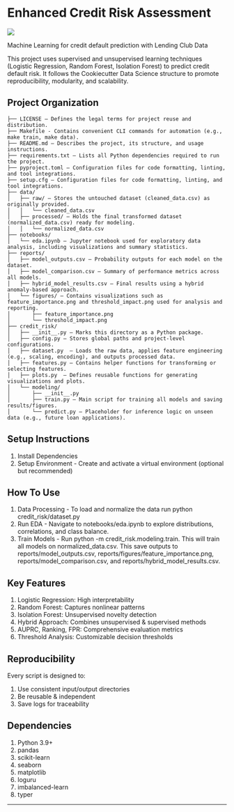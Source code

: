 # Enhanced Credit Risk Assessment

<a target="_blank" href="https://cookiecutter-data-science.drivendata.org/">
    <img src="https://img.shields.io/badge/CCDS-Project%20template-328F97?logo=cookiecutter" />
</a>

Machine Learning for credit  default prediction with Lending Club Data

This project uses supervised and unsupervised learning techniques (Logistic Regression, Random Forest, Isolation Forest) to predict credit default risk. It follows the Cookiecutter Data Science structure to promote reproducibility, modularity, and scalability.

## Project Organization

```
├── LICENSE – Defines the legal terms for project reuse and distribution.
├── Makefile - Contains convenient CLI commands for automation (e.g., make train, make data).
├── README.md – Describes the project, its structure, and usage instructions.
├── requirements.txt – Lists all Python dependencies required to run the project.
├── pyproject.toml – Configuration files for code formatting, linting, and tool integrations.
├── setup.cfg – Configuration files for code formatting, linting, and tool integrations.
├── data/
│   ├── raw/ – Stores the untouched dataset (cleaned_data.csv) as originally provided.
│   │   └── cleaned_data.csv
│   ├── processed/ – Holds the final transformed dataset (normalized_data.csv) ready for modeling.
│   │   └── normalized_data.csv
├── notebooks/ 
│   └── eda.ipynb – Jupyter notebook used for exploratory data analysis, including visualizations and summary statistics.
├── reports/
│   ├── model_outputs.csv – Probability outputs for each model on the dataset.
│   ├── model_comparison.csv – Summary of performance metrics across all models.
│   ├── hybrid_model_results.csv – Final results using a hybrid anomaly-based approach.
│   └── figures/ – Contains visualizations such as feature_importance.png and threshold_impact.png used for analysis and reporting.
│       ├── feature_importance.png
│       └── threshold_impact.png
├── credit_risk/
│   ├── __init__.py – Marks this directory as a Python package.
│   ├── config.py – Stores global paths and project-level configurations.
│   ├── dataset.py  – Loads the raw data, applies feature engineering (e.g., scaling, encoding), and outputs processed data.
│   ├── features.py – Contains helper functions for transforming or selecting features.
│   ├── plots.py  – Defines reusable functions for generating visualizations and plots.
│   └── modeling/
│       ├── __init__.py
│       ├── train.py – Main script for training all models and saving results/figures.
│       └── predict.py – Placeholder for inference logic on unseen data (e.g., future loan applications).

```
## Setup Instructions
1. Install Dependencies
2. Setup Environment - Create and activate a virtual environment (optional but recommended)

## How To Use
1. Data Processing - To load and normalize the data run python credit_risk/dataset.py
2. Run EDA - Navigate to notebooks/eda.ipynb to explore distributions, correlations, and class balance.
3. Train Models - Run python -m credit_risk.modeling.train. This will train all models on normalized_data.csv. This save outputs to reports/model_outputs.csv, reports/figures/feature_importance.png, reports/model_comparison.csv, and reports/hybrid_model_results.csv.

## Key Features
1. Logistic Regression: High interpretability
2. Random Forest: Captures nonlinear patterns
3. Isolation Forest: Unsupervised novelty detection
4. Hybrid Approach: Combines unsupervised & supervised methods
5. AUPRC, Ranking, FPR: Comprehensive evaluation metrics
6. Threshold Analysis: Customizable decision thresholds

## Reproducibility 
Every script is designed to:
1. Use consistent input/output directories
2. Be reusable & independent
3. Save logs for traceability

## Dependencies 
1. Python 3.9+
2. pandas
3. scikit-learn
4. seaborn
5. matplotlib
6. loguru
7. imbalanced-learn
8. typer
--------

